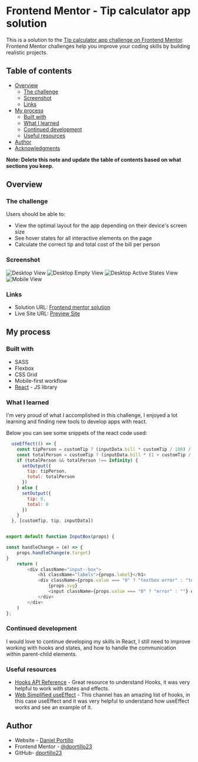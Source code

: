 # Frontend Mentor - Tip calculator app solution

This is a solution to the [Tip calculator app challenge on Frontend Mentor](https://www.frontendmentor.io/challenges/tip-calculator-app-ugJNGbJUX). Frontend Mentor challenges help you improve your coding skills by building realistic projects.

## Table of contents

- [Overview](#overview)
  - [The challenge](#the-challenge)
  - [Screenshot](#screenshot)
  - [Links](#links)
- [My process](#my-process)
  - [Built with](#built-with)
  - [What I learned](#what-i-learned)
  - [Continued development](#continued-development)
  - [Useful resources](#useful-resources)
- [Author](#author)
- [Acknowledgments](#acknowledgments)

**Note: Delete this note and update the table of contents based on what sections you keep.**

## Overview

### The challenge

Users should be able to:

- View the optimal layout for the app depending on their device's screen size
- See hover states for all interactive elements on the page
- Calculate the correct tip and total cost of the bill per person

### Screenshot

![Desktop View]('./public/images/Desktop_view.png')
![Desktop Empty View]('./public/images/Desktop_empty_view.png')
![Desktop Active States View]('./public/images/Active_states.png')
![Mobile View]('./public/images/Mobile_view.png')

### Links

- Solution URL: [Frontend mentor solution](https://your-solution-url.com)
- Live Site URL: [Preview Site](https://your-live-site-url.com)

## My process

### Built with

- SASS
- Flexbox
- CSS Grid
- Mobile-first workflow
- [React](https://reactjs.org/) - JS library

### What I learned

I'm very proud of what I accomplished in this challenge, I enjoyed a lot learning and finding new tools to develop apps with react.

Below you can see some snippets of the react code used:

```js
  useEffect(() => {
    const tipPerson = customTip ? (inputData.bill * customTip / 100) / inputData.people : (inputData.bill * tip / 100) / inputData.people
    const totalPerson = customTip ? (inputData.bill * (1 + customTip / 100)) / inputData.people : (inputData.bill * (1 + tip / 100)) / inputData.people
    if (totalPerson && totalPerson !== Infinity) {
      setOutput({
        tip: tipPerson,
        total: totalPerson
      })
    } else {
      setOutput({
        tip: 0,
        total: 0
      })
    }
  }, [customTip, tip, inputData])


export default function InputBox(props) {

const handleChange = (e) => {
    props.handleChange(e.target)
}
    return (
        <div className="input--box">
            <h1 className="labels">{props.label}</h1>
            <div className={props.value === "0" ? "textbox error" : "textbox"}>
                {props.svg}
                <input className={props.value === "0" ? "error" : ""} onChange={handleChange} name={props.id} id={props.id} type="number" min="0" value={props.value} placeholder="0" />
            </div>
        </div>
    )
};
```

### Continued development

I would love to continue developing my skills in React, I still need to improve working with hooks and states, and how to handle the communication within parent-child elements.

### Useful resources

- [Hooks API Reference](https://reactjs.org/docs/hooks-reference.html) - Great resource to understand Hooks, it was very helpful to work with states and effects.
- [Web Simplified useEffect](https://www.youtube.com/watch?v=0ZJgIjIuY7U&t=1s) - This channel has an amazing list of hooks, in this case useEffect and it was very helpful to understand how useEffect works and see an example of it.

## Author

- Website - [Daniel Portillo](https://dportillo23.github.io/My-Personal-Site/)
- Frontend Mentor - [@dportillo23](https://www.frontendmentor.io/profile/dportillo23)
- GitHub- [dportillo23](https://github.com/dportillo23)